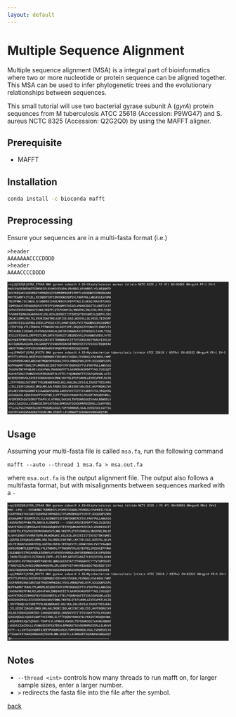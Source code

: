 ```yaml
---
layout: default
---
```


# Multiple Sequence Alignment

Multiple sequence alignment (MSA) is a integral part of bioinformatics where two or more nucleotide or protein sequence can be aligned together. This MSA can be used to infer phylogenetic trees and the evolutionary relationships between sequences.

This small tutorial will use two bacterial gyrase subunit A (*gyrA*) protein sequences from M tuberculosis ATCC 25618 (Accession: P9WG47) and S. aureus NCTC 8325 (Accession: Q2G2Q0) by using the MAFFT aligner.

## Prerequisite 

* MAFFT

## Installation

```sh
conda install -c bioconda mafft
```

## Preprocessing

Ensure your sequences are in a multi-fasta format (i.e.)

```
>header
AAAAAAACCCCDDDD
>header
AAAACCCCDDDD
```

![multifasta file](../images/msa/multifasta.png)

## Usage
Assuming your multi-fasta file is  called `msa.fa`, run the following command

```
mafft --auto --thread 1 msa.fa > msa.out.fa
```

where `msa.out.fa` is the output alignment file. The output also follows a multifasta format, but with misalignments between sequences marked with a `-` 

![mafft output](../images/msa/mafft_out.png)

## Notes

* `--thread <int>` controls how many threads to run mafft on, for larger sample sizes, enter a larger number.
* `>` redirects the fasta file into the file after the symbol.


[back](../)
